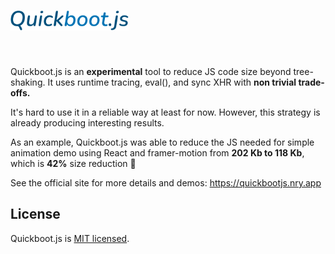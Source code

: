 # <picture><img src="./assets/quickbootjs-logo.svg" alt="Quickboot.js" height="32"></picture>

<img alt="" src="https://github.com/naruaway/quickbootjs/assets/2931577/cf3fd6e0-e520-468b-889e-054b21112acc">

Quickboot.js is an **experimental** tool to reduce JS code size beyond tree-shaking. It uses runtime tracing, eval(), and sync XHR with **non trivial trade-offs.**

It's hard to use it in a reliable way at least for now. However, this strategy is already producing interesting results.

As an example, Quickboot.js was able to reduce the JS needed for simple animation demo using React and framer-motion from **202 Kb to 118 Kb**, which is **42%** size reduction 🤯

See the official site for more details and demos: https://quickbootjs.nry.app

## License

Quickboot.js is [MIT licensed](./LICENSE).
